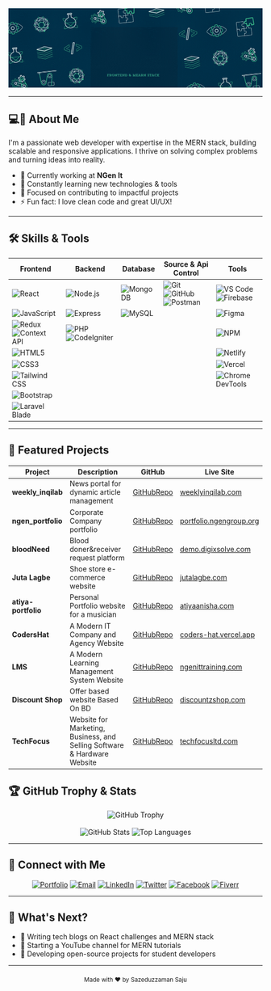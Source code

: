 <!-- HEADER -->
<img src="https://github.com/sazeduzzaman/Sazeduzzaman/blob/main/saju'sBanner.gif" alt="Mokkapps GitHub README header image">

---

## 💻👦 About Me

I'm a passionate web developer with expertise in the MERN stack, building scalable and responsive applications. I thrive on solving complex problems and turning ideas into reality.

- 🔭 Currently working at **NGen It**
- 🌱 Constantly learning new technologies & tools
- 🎯 Focused on contributing to impactful projects
- ⚡ Fun fact: I love clean code and great UI/UX!

---

## 🛠️ Skills & Tools

| Frontend        | Backend       | Database      | Source & Api Control                                              | Tools                                             |
|-----------------|---------------|---------------|------------------------------------------------------------------|--------------------------------------------------|
| ![React](https://img.shields.io/badge/React-61DAFB?style=flat&logo=react&logoColor=black) | ![Node.js](https://img.shields.io/badge/Node.js-339933?style=flat&logo=node.js&logoColor=white) | ![MongoDB](https://img.shields.io/badge/MongoDB-47A248?style=flat&logo=mongodb&logoColor=white) | ![Git](https://img.shields.io/badge/Git-F05032?style=flat&logo=git&logoColor=white) ![GitHub](https://img.shields.io/badge/GitHub-181717?style=flat&logo=github&logoColor=white) ![Postman](https://img.shields.io/badge/Postman-FF6C37?style=flat&logo=postman&logoColor=white) | ![VS Code](https://img.shields.io/badge/VS_Code-007ACC?style=flat&logo=visual-studio-code&logoColor=white) ![Firebase](https://img.shields.io/badge/Firebase-FFCA28?style=flat&logo=firebase&logoColor=black) |
| ![JavaScript](https://img.shields.io/badge/JavaScript-F7DF1E?style=flat&logo=javascript&logoColor=black) | ![Express](https://img.shields.io/badge/Express.js-000000?style=flat&logo=express&logoColor=white) | ![MySQL](https://img.shields.io/badge/MySQL-4479A1?style=flat&logo=mysql&logoColor=white) |                                                                  | ![Figma](https://img.shields.io/badge/Figma-F24E1E?style=flat&logo=figma&logoColor=white) |
| ![Redux](https://img.shields.io/badge/Redux-764ABC?style=flat&logo=redux&logoColor=white) ![Context API](https://img.shields.io/badge/Context_API-61DAFB?style=flat&logo=react&logoColor=white) | ![PHP](https://img.shields.io/badge/PHP-777BB4?style=flat&logo=php&logoColor=white) ![CodeIgniter](https://img.shields.io/badge/CodeIgniter-EF4223?style=flat&logo=codeigniter&logoColor=white) |               |                                                                  | ![NPM](https://img.shields.io/badge/NPM-CB3837?style=flat&logo=npm&logoColor=white) |
| ![HTML5](https://img.shields.io/badge/HTML5-E34F26?style=flat&logo=html5&logoColor=white) |               |               |                                                                  | ![Netlify](https://img.shields.io/badge/Netlify-00C7B7?style=flat&logo=netlify&logoColor=white) |
| ![CSS3](https://img.shields.io/badge/CSS3-1572B6?style=flat&logo=css3&logoColor=white) |               |               |                                                                  | ![Vercel](https://img.shields.io/badge/Vercel-000000?style=flat&logo=vercel&logoColor=white) |
| ![Tailwind CSS](https://img.shields.io/badge/Tailwind_CSS-38B2AC?style=flat&logo=tailwind-css&logoColor=white) |               |               |                                                                  | ![Chrome DevTools](https://img.shields.io/badge/Chrome_DevTools-4285F4?style=flat&logo=google-chrome&logoColor=white) |
| ![Bootstrap](https://img.shields.io/badge/Bootstrap-563D7C?style=flat&logo=bootstrap&logoColor=white) |               |               |                                                                  |                                                  |
| ![Laravel Blade](https://img.shields.io/badge/Laravel_Blade-FF2D20?style=flat&logo=laravel&logoColor=white) |               |               |                                                                  |                                                  |


---

## 📌 Featured Projects

| Project | Description | GitHub | Live Site |
|---------|-------------|--------|-----------|
| **weekly_inqilab** | News portal for  dynamic article management | [GitHubRepo](https://github.com/sazeduzzaman/weekly_inqilab) | [weeklyinqilab.com](https://weeklyinqilab.com/) |
| **ngen_portfolio** | Corporate Company portfolio | [GitHubRepo](https://github.com/sazeduzzaman/ngen_portfolio) | [portfolio.ngengroup.org](https://portfolio.ngengroup.org/) |
| **bloodNeed** | Blood doner&receiver request platform | [GitHubRepo](https://github.com/sazeduzzaman/bloodNeed) | [demo.digixsolve.com](https://demo.digixsolve.com/) |
| **Juta Lagbe** | Shoe store e-commerce website | [GitHubRepo](https://github.com/khandkershahed/Juta-Lagbe) | [jutalagbe.com](https://jutalagbe.com/) |
| **atiya-portfolio** | Personal Portfolio website for a musician | [GitHubRepo](https://github.com/sazeduzzaman/atiya-portfolio) | [atiyaanisha.com](https://atiyaanisha.com/) |
| **CodersHat** | A Modern IT Company and Agency Website | [GitHubRepo](https://github.com/sazeduzzaman/CodersHat) | [coders-hat.vercel.app](https://coders-hat.vercel.app/) |
| **LMS** | A Modern Learning Management System Website | [GitHubRepo](https://sazeduzzaman.github.io/training/) | [ngenittraining.com](https://www.ngenittraining.com/) |
| **Discount Shop** | Offer based website Based On BD | [GitHubRepo](https://github.com/sazeduzzaman/discountZshop) | [discountzshop.com](https://www.discountzshop.com/) |
| **TechFocus** | Website for Marketing, Business, and Selling Software & Hardware Website | [GitHubRepo](https://github.com/sazeduzzaman/TechFocus-FrontEnd) | [techfocusltd.com](https://techfocusltd.com/) | 



## 🏆 GitHub Trophy & Stats

<div align="center">
  <img src="https://github-profile-trophy.vercel.app/?username=sazeduzzaman&theme=radical&no-frame=true&no-bg=true" alt="GitHub Trophy" width="300"/>
  <br><br>
  <img src="https://github-readme-stats.vercel.app/api?username=sazeduzzaman&show_icons=true&theme=radical" alt="GitHub Stats" width="450"/>
  <img src="https://github-readme-stats.vercel.app/api/top-langs/?username=sazeduzzaman&layout=compact&theme=radical" alt="Top Languages" width="350"/>
</div>

---
## 🔗 Connect with Me

<div align="center">
  <a href="https://szamansaju-98e92.web.app" target="_blank"><img alt="Portfolio" src="https://img.shields.io/badge/Portfolio-000000?style=for-the-badge&logo=firefox&logoColor=orange"/></a>
  <a href="mailto:szamansaju@gmail.com" target="_blank"><img alt="Email" src="https://img.shields.io/badge/Email-D14836?style=for-the-badge&logo=gmail&logoColor=white"/></a>
  <a href="https://linkedin.com/in/szamansaju" target="_blank"><img alt="LinkedIn" src="https://img.shields.io/badge/LinkedIn-0077B5?style=for-the-badge&logo=linkedin&logoColor=white"/></a>
  <a href="https://twitter.com/programmersaju" target="_blank"><img alt="Twitter" src="https://img.shields.io/badge/Twitter-1DA1F2?style=for-the-badge&logo=twitter&logoColor=white"/></a>
  <a href="https://facebook.com/iamsaju.99" target="_blank"><img alt="Facebook" src="https://img.shields.io/badge/Facebook-1877F2?style=for-the-badge&logo=facebook&logoColor=white"/></a>
  <a href="https://www.fiverr.com/sazeduzzamansaj" target="_blank"><img alt="Fiverr" src="https://img.shields.io/badge/Fiverr-1DBF73?style=for-the-badge&logo=fiverr&logoColor=white"/></a>
</div>

---

## 🚀 What's Next?

- 📝 Writing tech blogs on React challenges and MERN stack
- 🎥 Starting a YouTube channel for MERN tutorials
- 🔧 Developing open-source projects for student developers

---

<div align="center">
  <sub>Made with ❤️ by Sazeduzzaman Saju</sub>
</div>
